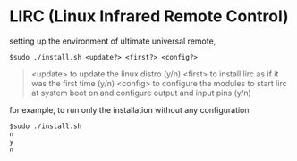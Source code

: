 # LIRC (Linux Infrared Remote Control)

setting up the environment of ultimate universal remote, 
```
$sudo ./install.sh <update?> <first?> <config?>
```
>\<update\> to update the linux distro (y/n)
>\<first\>  to install lirc as if it was the first time (y/n)
>\<config\> to configure the modules to start lirc at system boot on and configure output and input pins (y/n)

for example, to run only the installation without any configuration
```
$sudo ./install.sh
n
y
n
```


